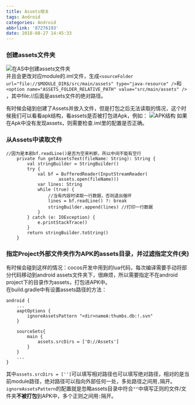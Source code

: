 ```yaml
---
title: Assets相关
tags: Android
categories: Android
abbrlink: '87276193'
date: 2018-08-27 14:45:33
---
```

### 创建assets文件夹

![在AS中创建assets文件夹](https://user-gold-cdn.xitu.io/2018/7/23/164c6616442c2f81?w=823&h=529&f=png&s=90565)  
并且会更改对应module的.iml文件，生成`<sourceFolder url="file://$MODULE_DIR$/src/main/assets" type="java-resource" />`和`<option name="ASSETS_FOLDER_RELATIVE_PATH" value="src/main/assets" />`
，其中file://后面是assets文件的绝对路径。  
<!-- more -->  
有时候会碰到创建了Assets并放入文件，但是打包之后无法读取的情况，这个时候我们可以看看apk结构，看assets是否被打包进Apk，例如：
![APK结构](https://user-gold-cdn.xitu.io/2018/7/23/164c66d9340e854a?w=1419&h=252&f=png&s=30008)
如果在Apk中没有发现assets，则需要检查.iml里的配置是否正确。  

### 从Assets中读取文件  

```
//因为是本剧bf.readLine()是否为空来判断，所以中间不能有空行
    private fun getAssetsText(fileName: String): String {
        val stringBuilder = StringBuilder()
        try {
            val bf = BufferedReader(InputStreamReader(
                    assets.open(fileName)))
            var lines: String
            while (true) {
                //当有内容时读取一行数据，否则退出循环
                lines = bf.readLine() ?: break
                stringBuilder.append(lines) //打印一行数据
            }
        } catch (e: IOException) {
            e.printStackTrace()
        }
        return stringBuilder.toString()
    }
```

### 指定Project外部文件夹作为APK的assets目录，并过滤指定文件(夹)  

有时候会碰到这样的情况：cocos开发中用到的lua代码，每次编译需要手动将部分代码移动到android assets文件夹下，很麻烦，所以需要指定不在android project下的目录作为assets，打包进APK中。  
在build.gradle中有设置assets路径的方法：  

```
android {
    ...
    aaptOptions {
        ignoreAssetsPattern "<dir>nameA:thumbs.db:!.svn"
    }

    sourceSets{
        main {
            assets.srcDirs = ['D://Assets']
        }
    }
    ...
}
```

其中`assets.srcDirs = ['']`可以填写相对路径也可以填写绝对路径，相对的是当前module路径，绝对路径可以指向外部任何一处，多处路径之间用`,`隔开。  
`ignoreAssetsPattern`的配置就是忽略assets目录中符合`""`中填写正则的文件/文件夹**不被打包**到APK中，多个正则之间用`:`隔开。
